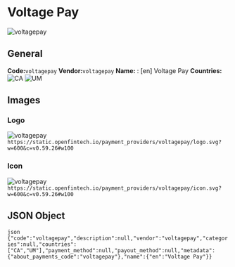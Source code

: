 # Voltage Pay 
![voltagepay](https://static.openfintech.io/payment_providers/voltagepay/logo.svg?w=600&c=v0.59.26#w100) 
## General 
**Code:**`voltagepay` 
**Vendor:**`voltagepay` 
**Name:** 
:	[en] Voltage Pay 
**Countries:** 
![CA](https://cdnjs.cloudflare.com/ajax/libs/flag-icon-css/3.3.0/flags/4x3/CA.svg#w24) 
![UM](https://cdnjs.cloudflare.com/ajax/libs/flag-icon-css/3.3.0/flags/4x3/UM.svg#w24) 
 
## Images 
### Logo 
![voltagepay](https://static.openfintech.io/payment_providers/voltagepay/logo.svg?w=600&c=v0.59.26#w100) 
``` https://static.openfintech.io/payment_providers/voltagepay/logo.svg?w=600&c=v0.59.26#w100 ``` 
### Icon 
![voltagepay](https://static.openfintech.io/payment_providers/voltagepay/icon.svg?w=600&c=v0.59.26#w100) 
``` https://static.openfintech.io/payment_providers/voltagepay/icon.svg?w=600&c=v0.59.26#w100 ``` 
## JSON Object 
```json {"code":"voltagepay","description":null,"vendor":"voltagepay","categories":null,"countries":["CA","UM"],"payment_method":null,"payout_method":null,"metadata":{"about_payments_code":"voltagepay"},"name":{"en":"Voltage Pay"}} ``` 
